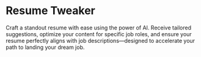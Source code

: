 # Resume Tweaker 
Craft a standout resume with ease using the power of AI. Receive tailored suggestions, optimize your content for specific job roles, and ensure your resume perfectly aligns with job descriptions—designed to accelerate your path to landing your dream job.
   
